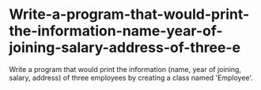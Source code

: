 # Write-a-program-that-would-print-the-information-name-year-of-joining-salary-address-of-three-e
Write a program that would print the information (name, year of joining, salary, address) of three employees by creating a class named 'Employee'.
